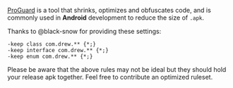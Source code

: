 [ProGuard](http://developer.android.com/tools/help/proguard.html) is a tool that shrinks, optimizes and obfuscates code, and is commonly used in **Android** development to reduce the size of `.apk`.

Thanks to @black-snow for providing these settings:

```text
-keep class com.drew.** {*;}
-keep interface com.drew.** {*;}
-keep enum com.drew.** {*;}
```

Please be aware that the above rules may not be ideal but they should hold your release apk together. Feel free to contribute an optimized ruleset.